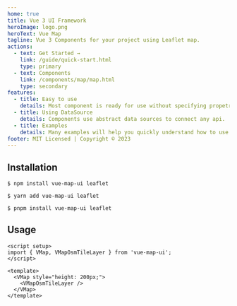 ```yaml
---
home: true
title: Vue 3 UI Framework
heroImage: logo.png
heroText: Vue Map
tagline: Vue 3 Components for your project using Leaflet map.
actions:
  - text: Get Started →
    link: /guide/quick-start.html
    type: primary
  - text: Components
    link: /components/map/map.html
    type: secondary
features:
  - title: Easy to use
    details: Most component is ready for use without specifying propetries.
  - title: Using DataSource
    details: Сomponents use abstract data sources to connect any api.
  - title: Examples
    details: Many examples will help you quickly understand how to use components.
footer: MIT Licensed | Copyright © 2023
---
```


## Installation

<CodeGroup>
  <CodeGroupItem title="NPM" active>

```bash:no-line-numbers
$ npm install vue-map-ui leaflet
```

  </CodeGroupItem>

  <CodeGroupItem title="YARN">

```bash:no-line-numbers
$ yarn add vue-map-ui leaflet
```

  </CodeGroupItem>

  <CodeGroupItem title="PNPM">

```bash:no-line-numbers
$ pnpm install vue-map-ui leaflet
```

  </CodeGroupItem>
</CodeGroup>

## Usage

```vue
<script setup>
import { VMap, VMapOsmTileLayer } from 'vue-map-ui';
</script>

<template>
  <VMap style="height: 200px;">
    <VMapOsmTileLayer />
  </VMap>
</template>
```

